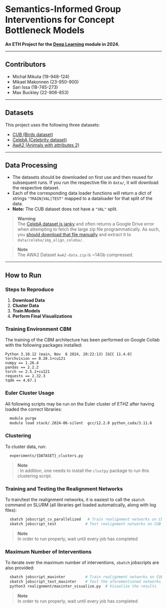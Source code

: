 # Semantics-Informed Group Interventions for Concept Bottleneck Models
**An ETH Project for the [Deep Learning](https://da.inf.ethz.ch/teaching/2024/DeepLearning/) module in 2024.**

---

## Contributors
- Michał Mikuta (19-948-124)  
- Mikael Makonnen (23-950-900)  
- Sari Issa (18-745-273)  
- Max Buckley (22-906-853)

---

## Datasets
This project uses the following three datasets:
- [CUB (Birds dataset)](https://paperswithcode.com/dataset/cub-200-2011)  
- [CelebA (Celebrity dataset)](https://mmlab.ie.cuhk.edu.hk/projects/CelebA.html)  
- [AwA2 (Animals with attributes 2)](https://cvml.ista.ac.at/AwA2/)

---

## Data Processing
- The datasets should be downloaded on first use and then reused for subsequent runs. If you run the respective file in `data/`, it will download the respective dataset.  
- Each of the corresponding data loader functions will return a dict of strings `"TRAIN|VAL|TEST"` mapped to a dataloader for that split of the data.  
- **Note:** The CUB dataset does not have a `"VAL"` split.

> **Warning**  
> The [CelebA dataset is janky](https://github.com/pytorch/vision/issues/1920) and often returns a Google Drive error when attempting to fetch the large zip file programmatically. As such, you [should download that file manually](https://drive.google.com/uc?id=0B7EVK8r0v71pZjFTYXZWM3FlRnM) and extract it to `data/celeba/img_align_celeba/`.

> **Note**  
> The AWA2 Dataset `AwA2-data.zip` is ~14Gb compressed.

---

## How to Run

### Steps to Reproduce
1. **Download Data**  
2. **Cluster Data**  
3. **Train Models**  
4. **Perform Final Visualizations**

### Training Environment CBM
The training of the CBM architecture has been performed on Google Collab with the following packages installed:

```plaintext
Python 3.10.12 (main, Nov  6 2024, 20:22:13) [GCC 11.4.0]
torchvision == 0.20.1+cu121
numpy == 1.26.4
pandas == 2.2.2
torch == 2.5.1+cu121
requests == 2.32.3
tqdm == 4.67.1
```

### Euler Cluster Usage
All following scripts may be run on the Euler cluster of ETHZ after having loaded the correct libraries:
```bash
  module purge
  module load stack/.2024-06-silent  gcc/12.2.0 python_cuda/3.11.6
```
### Clustering
To cluster data, run:

```bash
  experiments/{DATASET}_clusters.py
```

> **Note**  
> : In addition, one needs to install the `clustpy` package to run this clustering script.

### Training and Testing the Realignment Networks
To train/test the realignment networks, it is easiest to call the `sbatch` command on SLURM (all libraries get loaded automatically, along with log files):
```bash
  sbatch jobscript_cv_parallelized   # Train realignment networks on CUB dataset
  sbatch jobscript_test             # Test realignment networks on CUB dataset
```
> **Note**  
> In order to run properly, wait until every job has completed

### Maximum Number of Interventions
To iterate over the maximum number of interventions, `sbatch` jobscripts are also provided:
```bash
  sbatch jobscript_maxinter         # Train realignment networks on CUB dataset with maximum number of interventions iteration
  sbatch jobscript_test_maxinter    # Test the aforementioned networks
  python3 realignment/maxinter_visualize.py  # Visualize the results
```
> **Note**  
> In order to run properly, wait until every job has completed

